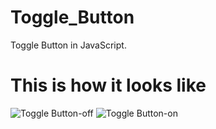 # Toggle_Button
Toggle Button in JavaScript.

# This is how it looks like




![Toggle Button-off](https://user-images.githubusercontent.com/107266315/182366385-5e42245d-7918-48f2-b26d-6a87622b100d.png)
![Toggle Button-on](https://user-images.githubusercontent.com/107266315/182365798-d60615f8-a1e3-461a-9889-dc9f92549239.png)
